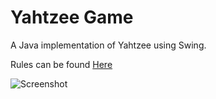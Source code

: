 # Yahtzee Game

A Java implementation of Yahtzee using Swing.

Rules can be found [Here](http://www.yahtzee.org.uk/rules.html)

![Screenshot](http://ryanharrison.co.uk/apps/yahtzee/YahtzeeGame.jpg)

